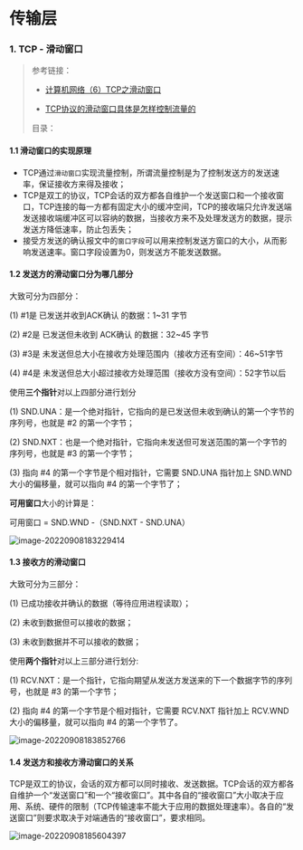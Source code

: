 # 传输层

### 1. TCP - 滑动窗口

>参考链接：
>
>- [计算机网络（6）TCP之滑动窗口](https://blog.csdn.net/qq_41963107/article/details/108439024?spm=1001.2014.3001.5502)
>
>- [TCP协议的滑动窗口具体是怎样控制流量的](https://www.zhihu.com/question/32255109#:~:text=1)
>
>目录：
>
>
>
>

#### 1.1 滑动窗口的实现原理

- TCP通过`滑动窗口`实现流量控制，所谓流量控制是为了控制发送方的发送速率，保证接收方来得及接收；
- TCP是双工的协议，TCP会话的双方都各自维护一个发送窗口和一个接收窗口，TCP连接的每一方都有固定大小的缓冲空间，TCP的接收端只允许发送端发送接收端缓冲区可以容纳的数据，当接收方来不及处理发送方的数据，提示发送方降低速率，防止包丢失；
- 接受方发送的确认报文中的`窗口字段`可以用来控制发送方窗口的大小，从而影响发送速率。窗口字段设置为0，则发送方不能发送数据。

#### 1.2 发送方的滑动窗口分为哪几部分

大致可分为四部分：

(1) #1是 已发送并收到ACK确认 的数据：1~31 字节

(2) #2是 已发送但未收到 ACK确认 的数据：32~45 字节

(3) #3是 未发送但总大小在接收方处理范围内（接收方还有空间）：46~51字节

(4) #4是 未发送但总大小超过接收方处理范围（接收方没有空间）：52字节以后



使用**三个指针**对以上四部分进行划分

(1) SND.UNA：是一个绝对指针，它指向的是已发送但未收到确认的第一个字节的序列号，也就是 #2 的第一个字节；

(2) SND.NXT：也是一个绝对指针，它指向未发送但可发送范围的第一个字节的序列号，也就是 #3 的第一个字节；

(3) 指向 #4 的第一个字节是个相对指针，它需要 SND.UNA 指针加上 SND.WND 大小的偏移量，就可以指向 #4 的第一个字节了；



**可用窗口**大小的计算是：

可用窗口 = SND.WND -（SND.NXT - SND.UNA）



![image-20220908183229414](C:\Users\28897\AppData\Roaming\Typora\typora-user-images\image-20220908183229414.png)



#### 1.3 接收方的滑动窗口

大致可分为三部分：

(1) 已成功接收并确认的数据（等待应用进程读取）；

(2) 未收到数据但可以接收的数据；

(3) 未收到数据并不可以接收的数据；



使用**两个指针**对以上三部分进行划分:

(1) RCV.NXT：是一个指针，它指向期望从发送方发送来的下一个数据字节的序列号，也就是 #3 的第一个字节；

(2) 指向 #4 的第一个字节是个相对指针，它需要 RCV.NXT 指针加上 RCV.WND 大小的偏移量，就可以指向 #4 的第一个字节了。



![image-20220908183852766](C:\Users\28897\AppData\Roaming\Typora\typora-user-images\image-20220908183852766.png)



#### 1.4 发送方和接收方滑动窗口的关系

TCP是双工的协议，会话的双方都可以同时接收、发送数据。TCP会话的双方都各自维护一个“发送窗口”和一个“接收窗口”。其中各自的“接收窗口”大小取决于应用、系统、硬件的限制（TCP传输速率不能大于应用的数据处理速率）。各自的“发送窗口”则要求取决于对端通告的“接收窗口”，要求相同。

![image-20220908185604397](C:\Users\28897\AppData\Roaming\Typora\typora-user-images\image-20220908185604397.png)

















